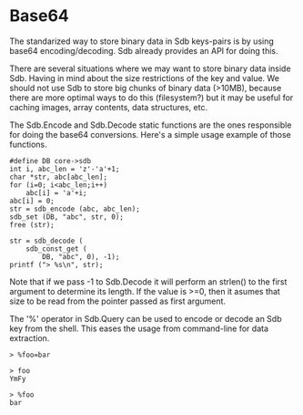 Base64
======

The standarized way to store binary data in Sdb keys-pairs is by using base64 encoding/decoding. Sdb already provides an API for doing this.

There are several situations where we may want to store binary data inside Sdb. Having in mind about the size restrictions of the key and value. We should not use Sdb to store big chunks of binary data (>10MB), because there are more optimal ways to do this (filesystem?) but it may be useful for caching images, array contents, data structures, etc.

The Sdb.Encode and Sdb.Decode static functions are the ones responsible for doing the base64 conversions. Here's a simple usage example of those functions.

	#define DB core->sdb
	int i, abc_len = 'z'-'a'+1;
	char *str, abc[abc_len];
	for (i=0; i<abc_len;i++)
	    abc[i] = 'a'+i;
	abc[i] = 0;
	str = sdb_encode (abc, abc_len);
	sdb_set (DB, "abc", str, 0);
	free (str);

	str = sdb_decode (
	    sdb_const_get (
	        DB, "abc", 0), -1);
	printf ("> %s\n", str);

Note that if we pass -1 to Sdb.Decode it will perform an strlen() to the first argument to determine its length. If the value is >=0, then it asumes that size to be read from the pointer passed as first argument.


The '%' operator in Sdb.Query can be used to encode or decode an Sdb key from the shell. This eases the usage from command-line for data extraction.

	> %foo=bar

	> foo
	YmFy

	> %foo
	bar
